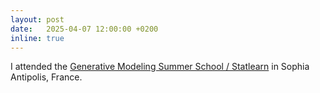 ```yaml
---
layout: post
date:   2025-04-07 12:00:00 +0200
inline: true
---
```

I attended the [Generative Modeling Summer School / Statlearn](https://gemss.ai/2025/) in Sophia Antipolis, France.
